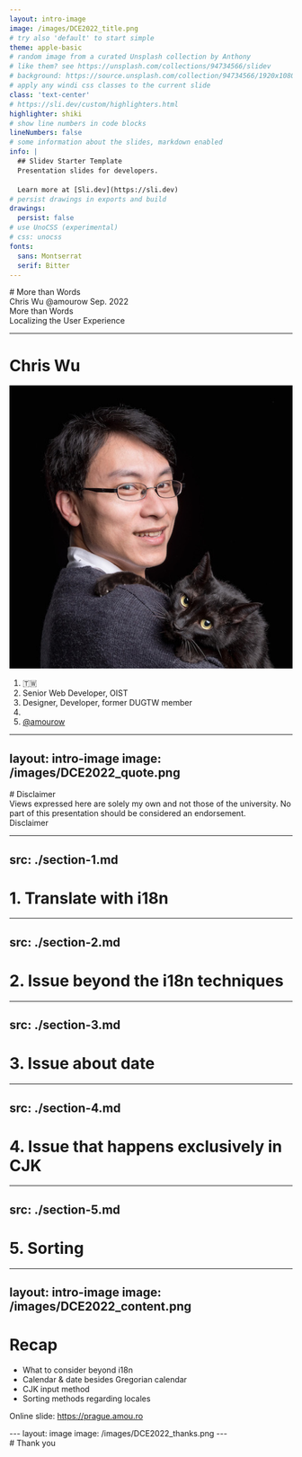```yaml
---
layout: intro-image
image: /images/DCE2022_title.png
# try also 'default' to start simple
theme: apple-basic
# random image from a curated Unsplash collection by Anthony
# like them? see https://unsplash.com/collections/94734566/slidev
# background: https://source.unsplash.com/collection/94734566/1920x1080
# apply any windi css classes to the current slide
class: 'text-center'
# https://sli.dev/custom/highlighters.html
highlighter: shiki
# show line numbers in code blocks
lineNumbers: false
# some information about the slides, markdown enabled
info: |
  ## Slidev Starter Template
  Presentation slides for developers.

  Learn more at [Sli.dev](https://sli.dev)
# persist drawings in exports and build
drawings:
  persist: false
# use UnoCSS (experimental)
# css: unocss
fonts:
  sans: Montserrat
  serif: Bitter
---
```


<div class="hidden">
# More than Words
</div>

<div class="absolute bottom-10 text-gray-400">
  <span class="font-700">
    Chris Wu @amourow Sep. 2022
  </span>
</div>

<div class="text-6xl font-700 text-gray-700 self-end mt-24 mb-8 font-serif">
  More than Words
</div>
<div class="text-4xl text-gray-700">
  Localizing the User Experience
</div>


<div class="abs-br m-6 flex gap-2">
  <a href="https://github.com/" target="_blank" alt="GitHub"
    class="text-xl icon-btn opacity-50 !border-none !hover:text-white">
    <carbon-logo-github />
  </a>
</div>

<!--
Good afternoon, I hope you all have a good DrupalCon in Prague. In this session I'm going to talk about things around how to localize user experiences. 
Especially experience in CJK languages.

We have many tool to help with translations, but understand how to localize the user experience can make the website design better.
If you don't know CJK yet, lets embrace some culture shock; If you are or may working on websites with CJK, I hope this will be helpful.

I already regret to submit the proposal for a short session when I making the slide. There are so much to talk, let's start the journey.
-->

---

# Chris Wu

<div class="grid grid-cols-[1fr,2fr] grid-rows-2 gap-4 py-8">
  <div class="image rounded-full content-center flex flex-col">
    <img src="/images/chris_potrait.png" class="rounded-full overflow-hidden" />
  </div>
  <div class="intro flex flex-row items-center">
  
  1. 🇹🇼  
  1. Senior Web Developer, OIST
  1. Designer, Developer, former DUGTW member
  1. 
  1. <a href="https://twitter.com/amourow" target="_blank" alt="GitHub"
      class="text-xl icon-btn mt-8 !border-none !hover:text-white bg-blue-600 text-white hover:bg-blue-600/80">
      <carbon-logo-twitter /> @amourow</a>

  </div>

  <div></div>
  <div class="pl-4">
    
  </div>
</div>
<!--
I'm a Taiwanese Drupal developer works in a international research institution in Japan. 
During my 14 years Drupal adventure (according to Drupal dot org), I designed and made websites in Traditional Chinese and Japanese and English.

I'm now working in a Japanese research institute which use English and Japanese as equaly important first language.
Our team always make sure the experience of both languages are well perceived. 

Next slides >>>

-->

---
layout: intro-image-right
image: /images/campus.png
---

<div class="hidden">
# Intro: OIST
</div>

<div class="absolute top-10 flex items-center">
  <div class="w-12">
    <img src="/images/2022-09-21-23-03-19.png" />
  </div>
  <div class="w-96 my-0 ml-4 leading-6">
    Okinawa Institute of <br />Science and Technology
  </div>
</div>

<blockquote class="content-end">
  <h2>Ivory Tower of Babel</h2>
  <p> Website design and development challenges for a multidisciplinary, multinational, multicultural, multilingual science and technology university in Japan</p>
  <p class="text-gray-400"> Sep. 20 by Micheal Cooper</p>
</blockquote>

<!--
OIST is public found by the Japanese Government directly from the cabinet office. 
It is a interdisciplinary research institute, if you are interested in this insititute, please do watch the presentation from Tuesday by Micheal Cooper.


-->

---
layout: intro-image
image: /images/DCE2022_quote.png
---

<div class="hidden">
# Disclaimer
</div>

<div class="text-2xl font-700 text-gray-700 self-end mb-12">
<div class="w-1/2 m-auto text-center px-8">
Views expressed here are solely my own and not those of the university. 
No part of this presentation should be considered an endorsement.
</div>
</div>
<div class="text-3xl font-700 text-gray-100 text-center self-end mb-8">
Disclaimer
</div>

<!--
Before jumping the the topic, please noted that there is no endorsement for vendors, if I mentioned any. 

Next slide >>>
-->

---
src: ./section-1.md
---
<!-- this page will be loaded from './section-1.md' -->
# 1. Translate with i18n
---
src: ./section-2.md
---
<!-- this page will be loaded from './section-2.md' -->
# 2. Issue beyond the i18n techniques

---
src: ./section-3.md
---
<!-- this page will be loaded from './section-3.md' -->
# 3. Issue about date
---
src: ./section-4.md
---
<!-- this page will be loaded from './section-4.md' -->
# 4. Issue that happens exclusively in CJK
---
src: ./section-5.md
---
<!-- this page will be loaded from './section-5.md' -->
# 5. Sorting

---
layout: intro-image
image: /images/DCE2022_content.png
---

<div class="text-gray-700 pt-12">

# Recap

* What to consider beyond i18n
* Calendar & date besides Gregorian calendar
* CJK input method
* Sorting methods regarding locales

<div class="pt-12">

Online slide: https://prague.amou.ro
</div>
</div>
---
layout: image
image: /images/DCE2022_thanks.png
---

<div class="hidden">
# Thank you
</div>
